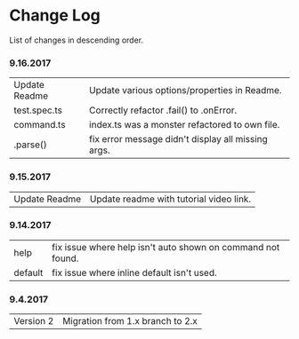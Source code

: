 # Change Log

List of changes in descending order.

### 9.16.2017

<table>
  <tr><td>Update Readme</td><td>Update various options/properties in Readme.</td></tr>
  <tr><td>test.spec.ts</td><td>Correctly refactor .fail() to .onError.</td></tr>
  <tr><td>command.ts</td><td>index.ts was a monster refactored to own file.</td></tr>
  <tr><td>.parse()</td><td>fix error message didn't display all missing args.</td></tr>
</table>

### 9.15.2017

<table>
  <tr><td>Update Readme</td><td>Update readme with tutorial video link.</td></tr>
</table>

### 9.14.2017

<table>
  <tr><td>help</td><td>fix issue where help isn't auto shown on command not found.</td></tr>
  <tr><td>default</td><td>fix issue where inline default isn't used.</td></tr>
</table>

### 9.4.2017

<table>
  <tr><td>Version 2</td><td>Migration from 1.x branch to 2.x</td></tr>
</table>